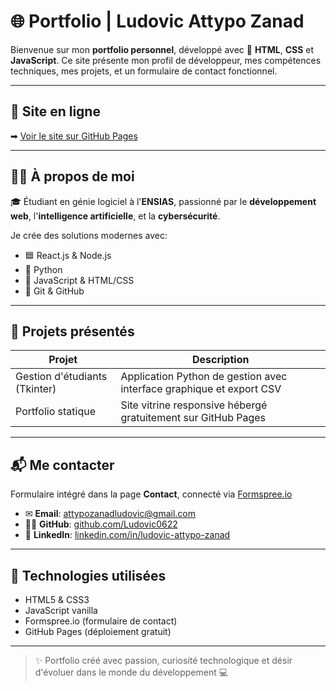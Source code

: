 # 🌐 Portfolio | Ludovic Attypo Zanad

Bienvenue sur mon **portfolio personnel**, développé avec 💙 **HTML**, **CSS** et **JavaScript**.
Ce site présente mon profil de développeur, mes compétences techniques, mes projets, et un formulaire de contact fonctionnel.

---

## 🔗 Site en ligne

➡ [Voir le site sur GitHub Pages](https://ludovic0622.github.io/portfolio-ludovic-zanad)

---

## 👨‍💻 À propos de moi

🎓 Étudiant en génie logiciel à l'**ENSIAS**, passionné par le **développement web**, l'**intelligence artificielle**, et la **cybersécurité**.

Je crée des solutions modernes avec:
- 🟦 React.js & Node.js
- 🐍 Python
- 🧪 JavaScript & HTML/CSS
- 🧰 Git & GitHub

---

## 💼 Projets présentés

| Projet                          | Description                                                                 |
|---------------------------------|-----------------------------------------------------------------------------|
| Gestion d'étudiants (Tkinter)  | Application Python de gestion avec interface graphique et export CSV       |
| Portfolio statique             | Site vitrine responsive hébergé gratuitement sur GitHub Pages              |

---

## 📬 Me contacter

Formulaire intégré dans la page **Contact**, connecté via [Formspree.io](https://formspree.io)

- ✉ **Email**: [attypozanadludovic@gmail.com](mailto:attypozanadludovic@gmail.com)
- 👨‍💻 **GitHub**: [github.com/Ludovic0622](https://github.com/Ludovic0622)
- 💼 **LinkedIn**: [linkedin.com/in/ludovic-attypo-zanad](https://linkedin.com/in/ludovic-attypo-zanad)

---

## 🚀 Technologies utilisées

- HTML5 & CSS3
- JavaScript vanilla
- Formspree.io (formulaire de contact)
- GitHub Pages (déploiement gratuit)

---

> ✨ Portfolio créé avec passion, curiosité technologique et désir d'évoluer dans le monde du développement 💻
